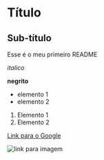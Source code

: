 # Título

## Sub-título

Esse é o meu primeiro README

*italico*

**negrito**

- elemento 1
- elemento 2

1) Elemento 1 
2) Elemento 2

[Link para o Google](https://www.google.com/search?q=oi&rlz=1C1GCEA_enBR1054BR1054&oq=oi&gs_lcrp=EgZjaHJvbWUyBggAEEUYOTIHCAEQABiPAjIHCAIQABiPAjIHCAMQABiPAtIBCTE0NTVqMGoxNagCCLACAQ&sourceid=chrome&ie=UTF-8)

![link para imagem](https://www.google.com/search?sca_esv=5fd2585313e87e19&sca_upv=1&q=oi&uds=AMwkrPv4HhWSKeQrwY7GsqDaSbW5-poS9-ld8gIs-LEmyn6z-EF9pxi8tCKLKiO_Qgz5oyGka2HXdT_rdYTxJ6gjbDT_gQrJ-8Z-89t1Jl9IF8UbwOzSyVolnWJcFX7WT3Gvb2r9GfgoIm5mk0OCE8YxVKA814HMPBWQ70wByuht4jNjlMYnEKEw7QvaxAGj5-WwKY_GiCnRmowXXsk2B9OF_hqTU6m9nhK5fNgLvZwMhP2eY-B6QDczDxUZf8YIxjZWn_oEeFxDgdDGP3gi5LWsy9WEqZ0PzGe1IyWloL7GFtaP9E7mQ8w&udm=2&prmd=vnismbtz&sa=X&ved=2ahUKEwjtqNGCtsqFAxV1qpUCHfThB0oQtKgLegQIChAB&biw=1280&bih=632&dpr=1.5#vhid=TlqEBGWle6XVXM&vssid=mosaic)